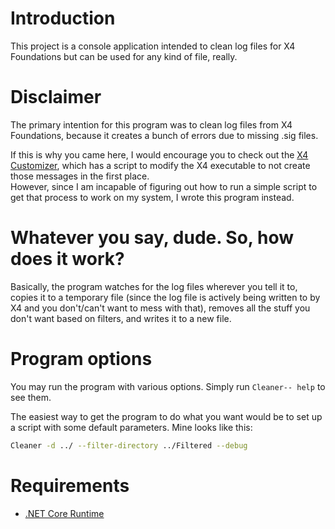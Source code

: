 ﻿# Introduction

This project is a console application intended to clean log files for X4
Foundations but can be used for any kind of file, really.

# Disclaimer

The primary intention for this program was to clean log files from X4
Foundations, because it creates a bunch of errors due to missing .sig
files.

If this is why you came here, I would encourage you to check out the [X4
Customizer](https://forum.egosoft.com/viewtopic.php?t=405275), which has
a script to modify the X4 executable to not create those messages in the
first place.  
However, since I am incapable of figuring out how to run a simple script
to get that process to work on my system, I wrote this program instead.

# Whatever you say, dude. So, how does it work?

Basically, the program watches for the log files wherever you tell it
to, copies it to a temporary file (since the log file is actively being
written to by X4 and you don't/can't want to mess with that), removes
all the stuff you don't want based on filters, and writes it to a new
file.

# Program options

You may run the program with various options. Simply run
`Cleaner-- help` to see them.

The easiest way to get the program to do what you want would be to set
up a script with some default parameters. Mine looks like this:

```bash
Cleaner -d ../ --filter-directory ../Filtered --debug
```

# Requirements

- [.NET Core Runtime](https://dotnet.microsoft.com/download)
